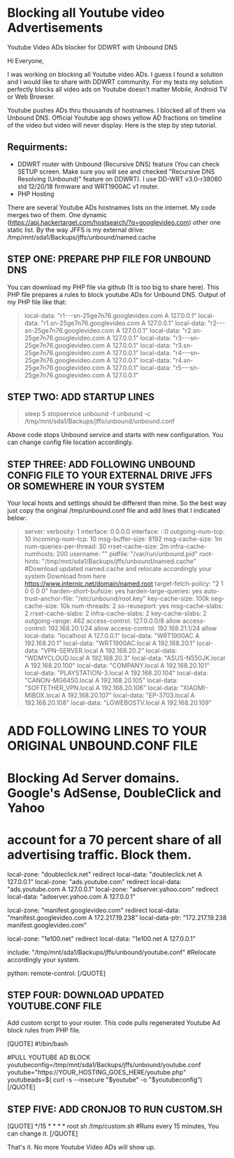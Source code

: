 # Blocking all Youtube video Advertisements
Youtube Video ADs blocker for DDWRT with Unbound DNS

Hi Everyone,

I was working on blocking all Youtube video ADs. I guess I found a solution and I would like to share with DDWRT community. For my tests my solution perfectly blocks all video ads on Youtube doesn't matter Mobile, Android TV or Web Browser.

Youtube pushes ADs thru thousands of hostnames. I blocked all of them via Unbound DNS. Official Youtube app shows yellow AD fractions on timeline of the video but video will never display. Here is the step by step tutorial.

## Requirments:

* DDWRT router with Unbound (Recursive DNS) feature (You can check SETUP screen. Make sure you will see and checked "Recursive DNS Resolving (Unbound)" feature on DDWRT). I use DD-WRT v3.0-r38060 std 12/20/18 firmware and WRT1900AC v1 router.
* PHP Hosting

There are several Youtube ADs hostnames lists on the internet. My code merges two of them. One dynamic (https://api.hackertarget.com/hostsearch/?q=googlevideo.com) other one static list. By the way JFFS is my external drive:
/tmp/mnt/sda1/Backups/jffs/unbound/named.cache


## STEP ONE: PREPARE PHP FILE FOR UNBOUND DNS

You can download my PHP file via github (It is too big to share here). This PHP file prepares a rules to block youtube ADs for Unbound DNS. Output of my PHP file like that:

>local-data: "r1---sn-25ge7n76.googlevideo.com A 127.0.0.1"
>local-data: "r1.sn-25ge7n76.googlevideo.com A 127.0.0.1"
>local-data: "r2---sn-25ge7n76.googlevideo.com A 127.0.0.1"
>local-data: "r2.sn-25ge7n76.googlevideo.com A 127.0.0.1"
>local-data: "r3---sn-25ge7n76.googlevideo.com A 127.0.0.1"
>local-data: "r3.sn-25ge7n76.googlevideo.com A 127.0.0.1"
>local-data: "r4---sn-25ge7n76.googlevideo.com A 127.0.0.1"
>local-data: "r4.sn-25ge7n76.googlevideo.com A 127.0.0.1"
>local-data: "r5---sn-25ge7n76.googlevideo.com A 127.0.0.1"

## STEP TWO: ADD STARTUP LINES

>sleep 5
>stopservice unbound -f
>unbound -c /tmp/mnt/sda1/Backups/jffs/unbound/unbound.conf

Above code stops Unbound service and starts with new configuration. You can change config file location accordingly. 

## STEP THREE: ADD FOLLOWING UNBOUND CONFIG FILE TO YOUR EXTERNAL DRIVE JFFS OR SOMEWHERE IN YOUR SYSTEM

Your local hosts and settings should be different than mine. So the best way just copy the original /tmp/unbound.conf file and add lines that I indicated below:

>server:
>verbosity: 1
>interface: 0.0.0.0
>interface: ::0
>outgoing-num-tcp: 10
>incoming-num-tcp: 10
>msg-buffer-size: 8192
>msg-cache-size: 1m
>num-queries-per-thread: 30
>rrset-cache-size: 2m
>infra-cache-numhosts: 200
>username: ""
>pidfile: "/var/run/unbound.pid"
>root-hints: "/tmp/mnt/sda1/Backups/jffs/unbound/named.cache" #Download updated named.cache and relocate accordingly your system Download from here https://www.internic.net/domain/named.root
>target-fetch-policy: "2 1 0 0 0 0"
>harden-short-bufsize: yes
>harden-large-queries: yes
>auto-trust-anchor-file: "/etc/unbound/root.key"
>key-cache-size: 100k
>neg-cache-size: 10k
>num-threads: 2
>so-reuseport: yes
>msg-cache-slabs: 2
>rrset-cache-slabs: 2
>infra-cache-slabs: 2
>key-cache-slabs: 2
>outgoing-range: 462
>access-control: 127.0.0.0/8 allow
>access-control: 192.168.20.1/24 allow
>access-control: 192.168.21.1/24 allow
>local-data: "localhost A 127.0.0.1"
>local-data: "WRT1900AC A 192.168.20.1"
>local-data: "WRT1900AC.local A 192.168.20.1"
>local-data: "VPN-SERVER.local A 192.168.20.2"
>local-data: "WDMYCLOUD.local A 192.168.20.3"
>local-data: "ASUS-N550JK.local A 192.168.20.100"
>local-data: "COMPANY.local A 192.168.20.101"
>local-data: "PLAYSTATION-3.local A 192.168.20.104"
>local-data: "CANON-MG6450.local A 192.168.20.105"
>local-data: "SOFTETHER_VPN.local A 192.168.20.106"
>local-data: "XIAOMI-MIBOX.local A 192.168.20.107"
>local-data: "EP-3703.local A 192.168.20.108"
>local-data: "LGWEBOSTV.local A 192.168.20.109"

# ADD FOLLOWING LINES TO YOUR ORIGINAL UNBOUND.CONF FILE

# Blocking Ad Server domains. Google's AdSense, DoubleClick and Yahoo
# account for a 70 percent share of all advertising traffic. Block them.
local-zone: "doubleclick.net" redirect
local-data: "doubleclick.net A 127.0.0.1"
local-zone: "ads.youtube.com" redirect
local-data: "ads.youtube.com A 127.0.0.1"
local-zone: "adserver.yahoo.com" redirect
local-data: "adserver.yahoo.com A 127.0.0.1"

local-zone: "manifest.googlevideo.com" redirect
local-data: "manifest.googlevideo.com A 172.217.19.238"
local-data-ptr: "172.217.19.238 manifest.googlevideo.com"

local-zone: "1e100.net" redirect
local-data: "1e100.net A 127.0.0.1"

include: "/tmp/mnt/sda1/Backups/jffs/unbound/youtube.conf" #Relocate accordingly your system.


python:
remote-control:
[/QUOTE]

## STEP FOUR: DOWNLOAD UPDATED YOUTUBE.CONF FILE

Add custom script to your router. This code pulls regenerated Youtube Ad block rules from PHP file.

[QUOTE]
#!/bin/bash

#PULL YOUTUBE AD BLOCK
youtubeconfig=/tmp/mnt/sda1/Backups/jffs/unbound/youtube.conf
youtube="https://YOUR_HOSTING_GOES_HERE/youtube.php" 
youtubeads=$( curl -s --insecure "$youtube" -o  "$youtubeconfig")
[/QUOTE]

## STEP FIVE: ADD CRONJOB TO RUN CUSTOM.SH
[QUOTE]
*/15 * * * * root sh /tmp/custom.sh #Runs every 15 minutes, You can change it.
[/QUOTE]

That's it. No more Youtube Video ADs will show up.
